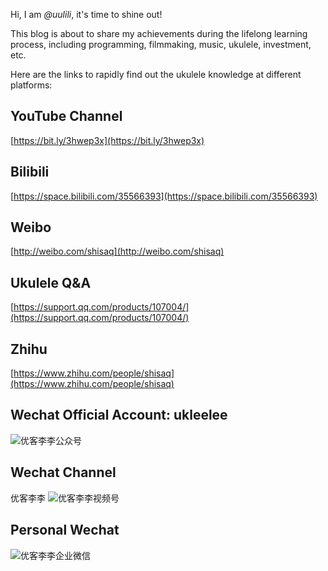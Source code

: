 Hi, I am _@uulili_, it's time to shine out!

This blog is about to share my achievements during the lifelong learning process, including programming, filmmaking, music, ukulele, investment, etc.

Here are the links to rapidly find out the ukulele knowledge at different platforms:


## YouTube Channel

[https://bit.ly/3hwep3x](https://bit.ly/3hwep3x)

## Bilibili

[https://space.bilibili.com/35566393](https://space.bilibili.com/35566393)

## Weibo

[http://weibo.com/shisaq](http://weibo.com/shisaq)

## Ukulele Q&A

[https://support.qq.com/products/107004/](https://support.qq.com/products/107004/)

## Zhihu

[https://www.zhihu.com/people/shisaq](https://www.zhihu.com/people/shisaq)

## Wechat Official Account: ukleelee

![优客李李公众号](https://markdown-img.s3.ap-northeast-1.amazonaws.com/shisaq/2021-03-10-11-32-39-微信二维码.jpg)

## Wechat Channel

优客李李 ![优客李李视频号](https://markdown-img.s3.ap-northeast-1.amazonaws.com/shisaq/2021-03-10-11-30-02-视频号.jpg)

## Personal Wechat

![优客李李企业微信](https://markdown-img.s3.ap-northeast-1.amazonaws.com/shisaq/2021-03-10-11-31-16-优客李李-企业微信二维码名片.JPG)